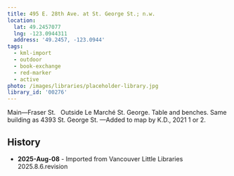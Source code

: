 ```yaml
---
title: 495 E. 28th Ave. at St. George St.; n.w.
location:
  lat: 49.2457077
  lng: -123.0944311
  address: '49.2457, -123.0944'
tags:
  - kml-import
  - outdoor
  - book-exchange
  - red-marker
  - active
photo: /images/libraries/placeholder-library.jpg
library_id: '00276'
---
```

Main—Fraser St.  
Outside Le Marché St. George.
Table and benches.
Same building as 4393 St. George St.
—Added to map by K.D., 2021 1 or 2.

## History
- **2025-Aug-08** - Imported from Vancouver Little Libraries 2025.8.6.revision
